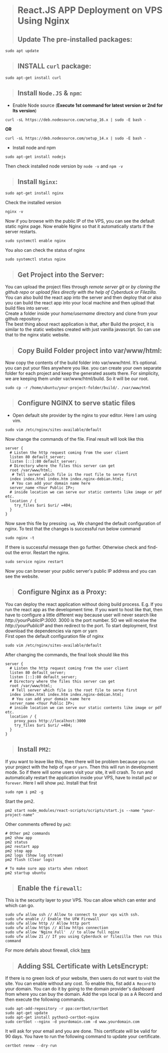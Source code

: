 ># React.JS APP Deployment on VPS Using Nginx
>## Update The pre-installed packages:
```
sudo apt update
```

>## INSTALL `curl` package:
```
sudo apt-get install curl 
```

>## Install `Node.JS` & `npm`:
- Enable Node source (**Execute 1st command for latest version or 2nd for lts version**)
```
curl -sL https://deb.nodesource.com/setup_16.x | sudo -E bash -
```
**OR**

```
curl -sL https://deb.nodesource.com/setup_14.x | sudo -E bash -
```

- Install node and npm
```
sudo apt-get install nodejs
```
Then check installed node version by `node -v` and `npm -v`

>## Install `Nginx`:
```
sudo apt-get install nginx
```
Check the installed version
```
nginx -v
```
Now if you browse with the public IP of the VPS, you can see the default static nginx page. Now enable Nginx so that it automatically starts if the server restarts.
```
sudo systemctl enable nginx
```
You also can check the status of nginx
```
sudo systemctl status nginx
```
>## Get Project into the Server:
You can upload the project files through *remote server git* or *by cloning the github repo* or *upload files directly with the help of Cyberduck or Filezilla.* You can also build the react app into the server and then deploy that or also you can build the react app into your local machine and then upload that build files into server.</br>
Create a folder inside your *home/username* directory and clone from your github repository.</br>
The best thing about react application is that, after Build the project, it is similar to the static websites created with just vanilla javascript. So can use that to the nginx static website.


>## Copy Build Folder project into var/www/html:
Now copy the contents of the build folder into var/www/html. It’s optional. you can put your files anywhere you like. you can create your own separate folder for each project and keep the generated assets there. For simplicity, we are keeping them under var/www/html/build. So it will be our root.
```
sudo cp -r /home/ubuntu/your-project-folder/build/. /var/www/html
```

>## Configure NGINX to serve static files
- Open default site provider by the nginx to your editor. Here I am using vim.
```
sudo vim /etc/nginx/sites-available/default
```
Now change the commands of the file. Final result will look like this
```nginx
server {
  # Listen the http request coming from the user client
  listen 80 default_server;
  listen [::]:80 default_server;
  # Directory where the files this server can get
  root /var/www/html;
   # Tell server which file is the root file to serve first
  index index.html index.htm index.nginx-debian.html;
   # You can add your domain name here
  server_name <Your Public IP>;
  # inside location we can serve our static contents like image or pdf etc.
  location / {
    try_files $uri $uri/ =404;
  }
}
```
Now save this file by pressing `:wq`. We changed the default configuration of nginx. To test that the changes is successful run below command
```
sudo nginx -t
```
If there is successful message then go further. Otherwise check and find-out the error. Restart the nginx.
```
sudo service nginx restart
```
Now you can browser your public server's public IP address and you can see the website.

>## Configure Nginx as a Proxy:
You can deploy the react application without doing build process. E.g. If you run the react app as the development time. If you want to host like that, then have to configure a little different way because user will never search like *http://yourPublicIP:3000*. 3000 is the port number. SO we will receive the *http://yourPublicIP* and then redirect to the port. To start deployment, first download the dependencies via npm or yarn</br>
First open the default configuration file of nginx
```
sudo vim /etc/nginx/sites-available/default
```
After changing the commands, the final look should like this
```nginx
server {
  # Listen the http request coming from the user client
  listen 80 default_server;
  listen [::]:80 default_server;
  # Directory where the files this server can get
  root /var/www/html;
   # Tell server which file is the root file to serve first
  index index.html index.htm index.nginx-debian.html;
   # You can add your domain name here
  server_name <Your Public IP>;
  # inside location we can serve our static contents like image or pdf etc.
  location / {
    proxy_pass http://localhost:3000
    try_files $uri $uri/ =404;
  }
}
```

>## Install `PM2`:
If you want to leave like this, then there will be problem because you run your project with the help of `npm` or `yarn`. Then this will run in development mode. So if there will some users visit your site, it will crash. To run and automatically restart the application inside your VPS, have to install `pm2` or `forever`. Here I will show `pm2`. Install that first
```
sudo npm i pm2 -g
```
Start the pm2. 
```
pm2 start node_modules/react-scripts/scripts/start.js --name "your-project-name"
```
Other comments offered by `pm2`:
```
# Other pm2 commands
pm2 show app
pm2 status
pm2 restart app
pm2 stop app
pm2 logs (Show log stream)
pm2 flush (Clear logs)

# To make sure app starts when reboot
pm2 startup ubuntu
```

>## Enable the `firewall`:
This is the security layer to your VPS. You can allow which can enter and which can go.

```
sudo ufw allow ssh // Allow to connect to your vps with ssh.
sudo ufw enable // Enable the UFW Firewall
sudo ufw allow http // Allow http port
sudo ufw allow https // Allow https connection
sudo ufw allow 'Nginx Full'  // to allow full nginx
sudo ufw allow 21 // If you using Cyberduck or filezilla then run this command
```
For more defails about firewall, click [here](https://www.digitalocean.com/community/tutorials/how-to-set-up-a-firewall-with-ufw-on-ubuntu-20-04)

>## Adding SSL Certificate with LetsEncrypt:
If there is no green lock of your website, then users do not want to visit the site. You can enable without any cost. To enable this, fist add `A Record` to your domain. You can do it by going to the domain provider's dashboard from where you can buy the domain. Add the vps local ip as a A Record and then execute the following commands.
```
sudo apt-add-repository -r ppa:certbot/certbot
sudo apt-get update
sudo apt-get install python3-certbot-nginx
sudo certbot --nginx -d yourdomain.com -d www.yourdomain.com
```
It will ask for your email and you are done. This certificate will be valid for 90 days. You have to run the following command to update your certificate.
```js
certbot renew --dry-run
```
